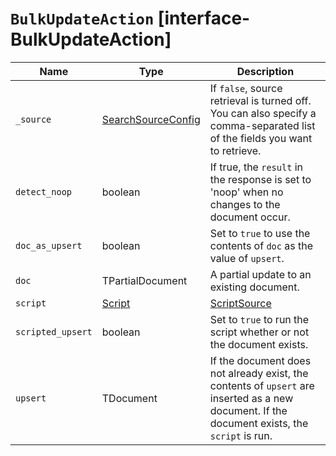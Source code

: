 # `BulkUpdateAction` [interface-BulkUpdateAction]

| Name | Type | Description |
| - | - | - |
| `_source` | [SearchSourceConfig](./SearchSourceConfig.md) | If `false`, source retrieval is turned off. You can also specify a comma-separated list of the fields you want to retrieve. |
| `detect_noop` | boolean | If true, the `result` in the response is set to 'noop' when no changes to the document occur. |
| `doc_as_upsert` | boolean | Set to `true` to use the contents of `doc` as the value of `upsert`. |
| `doc` | TPartialDocument | A partial update to an existing document. |
| `script` | [Script](./Script.md) | [ScriptSource](./ScriptSource.md) | The script to run to update the document. |
| `scripted_upsert` | boolean | Set to `true` to run the script whether or not the document exists. |
| `upsert` | TDocument | If the document does not already exist, the contents of `upsert` are inserted as a new document. If the document exists, the `script` is run. |
